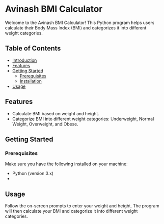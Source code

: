 # Avinash BMI Calculator

Welcome to the Avinash BMI Calculator! This Python program helps users calculate their Body Mass Index (BMI) and categorizes it into different weight categories.

## Table of Contents
- [Introduction](#swapneel-bmi-calculator)
- [Features](#features)
- [Getting Started](#getting-started)
  - [Prerequisites](#prerequisites)
  - [Installation](#installation)
- [Usage](#usage)

## Features
- Calculate BMI based on weight and height.
- Categorize BMI into different weight categories: Underweight, Normal Weight, Overweight, and Obese.

## Getting Started

### Prerequisites
Make sure you have the following installed on your machine:
- Python (version 3.x)
- 
## Usage
Follow the on-screen prompts to enter your weight and height. The program will then calculate your BMI and categorize it into different weight categories.
